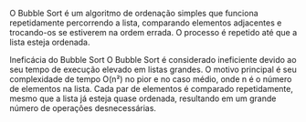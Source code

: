 O Bubble Sort é um algoritmo de ordenação simples que funciona repetidamente percorrendo a lista, comparando elementos adjacentes e trocando-os se estiverem na ordem errada. O processo é repetido até que a lista esteja ordenada.

Ineficácia do Bubble Sort
O Bubble Sort é considerado ineficiente devido ao seu tempo de execução elevado em listas grandes. O motivo principal é seu complexidade de tempo O(n²) no pior e no caso médio, onde n é o número de elementos na lista.
Cada par de elementos é comparado repetidamente, mesmo que a lista já esteja quase ordenada, resultando em um grande número de operações desnecessárias.
